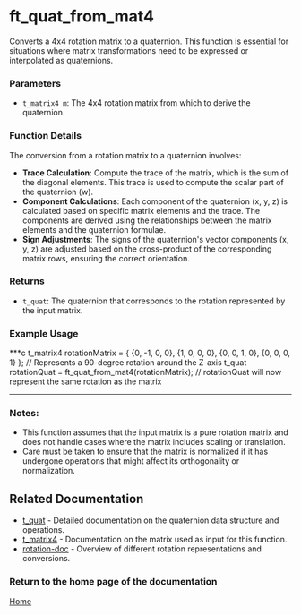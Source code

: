 # ft_quat_from_mat4
Converts a 4x4 rotation matrix to a quaternion. This function is essential for situations where matrix transformations need to be expressed or interpolated as quaternions.

### Parameters
- `t_matrix4 m`: The 4x4 rotation matrix from which to derive the quaternion.

### Function Details
The conversion from a rotation matrix to a quaternion involves:
- **Trace Calculation**: Compute the trace of the matrix, which is the sum of the diagonal elements. This trace is used to compute the scalar part of the quaternion (w).
- **Component Calculations**: Each component of the quaternion (x, y, z) is calculated based on specific matrix elements and the trace. The components are derived using the relationships between the matrix elements and the quaternion formulae.
- **Sign Adjustments**: The signs of the quaternion's vector components (x, y, z) are adjusted based on the cross-product of the corresponding matrix rows, ensuring the correct orientation.

### Returns
- `t_quat`: The quaternion that corresponds to the rotation represented by the input matrix.

### Example Usage
***c
t_matrix4 rotationMatrix = {
    {0, -1, 0, 0},
    {1, 0, 0, 0},
    {0, 0, 1, 0},
    {0, 0, 0, 1}
}; // Represents a 90-degree rotation around the Z-axis
t_quat rotationQuat = ft_quat_from_mat4(rotationMatrix);
// rotationQuat will now represent the same rotation as the matrix
***

### Notes:
- This function assumes that the input matrix is a pure rotation matrix and does not handle cases where the matrix includes scaling or translation.
- Care must be taken to ensure that the matrix is normalized if it has undergone operations that might affect its orthogonality or normalization.

## Related Documentation
- [t_quat](./t_quat.md) - Detailed documentation on the quaternion data structure and operations.
- [t_matrix4](../../matrix/matrix4/t_matrix4.md) - Documentation on the matrix used as input for this function.
- [rotation-doc](../rotation-doc.md) - Overview of different rotation representations and conversions.

### Return to the home page of the documentation
[Home](../../home.md)
